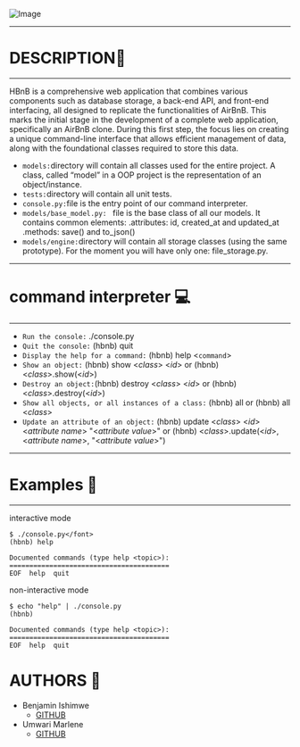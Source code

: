 ![Image](https://camo.githubusercontent.com/d8a348e1fceb92d45fa8981ac42a6223e454acefe89750896e80fd1287cab92b/68747470733a2f2f7777772e706e676974656d2e636f6d2f70696d67732f6d2f3133322d313332323132355f7472616e73706172656e742d6261636b67726f756e642d616972626e622d6c6f676f2d68642d706e672d646f776e6c6f61642e706e67)

---
# DESCRIPTION:microphone:
---
HBnB is a comprehensive web application that combines various components such as database storage, a back-end API, and front-end interfacing, all designed to replicate the functionalities of AirBnB. This marks the initial stage in the development of a complete web application, specifically an AirBnB clone. During this first step, the focus lies on creating a unique command-line interface that allows efficient management of data, along with the foundational classes required to store this data.
* `models:`directory will contain all classes used for the entire project. A class, called “model” in a OOP project is the representation of an object/instance.
* `tests:`directory will contain all unit tests.
* `console.py:`file is the entry point of our command interpreter.
* `models/base_model.py: ` file is the base class of all our models. It contains common elements:
     .attributes: id, created_at and updated_at
     .methods: save() and to_json()
* `models/engine:`directory will contain all storage classes (using the same prototype). For the moment you will have only one: file_storage.py.
---
# command interpreter :computer:
---
* `Run the console:` ./console.py
* `Quit the console:` (hbnb) quit
* `Display the help for a command:` (hbnb) help <`command`>
* `Show an object:` (hbnb) show <_class_> <_id_> or (hbnb) <_class_>.show(<_id_>)
* `Destroy an object:`(hbnb) destroy <_class_> <_id_> or (hbnb) <_class_>.destroy(<_id_>)
* `Show all objects, or all instances of a class:` (hbnb) all or (hbnb) all <_class_>
* `Update an attribute of an object:` (hbnb) update <_class_> <_id_> <_attribute name_> "<_attribute value_>" or (hbnb) <_class_>.update(<_id_>, <_attribute name_>, "<_attribute value_>")

---
# Examples :telescope:
---
  interactive mode
  ```
  $ ./console.py</font>
(hbnb) help

Documented commands (type help <topic>):
========================================
EOF  help  quit
```
  non-interactive mode
  ```
  $ echo "help" | ./console.py
(hbnb)

Documented commands (type help <topic>):
========================================
EOF  help  quit
```


# AUTHORS :man:
* Benjamin Ishimwe
   * [GITHUB](https://github.com/Ben6jamin)
* Umwari Marlene 
   * [GITHUB](https://github.com/M-Umwari)
